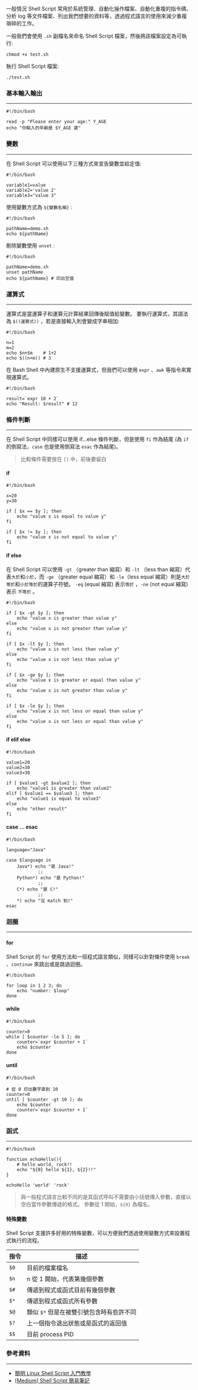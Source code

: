 
一般情況 Shell Script 常用於系統管理、自動化操作檔案、自動化重複的指令碼、分析 log 等文件檔案、列出我們想要的資料等，透過程式語言的使用來減少重複瑣碎的工作。

一般我們會使用 `.sh` 副檔名來命名 Shell Script 檔案，然後將該檔案設定為可執行:
```shell
chmod +x test.sh
```
執行 Shell Script 檔案:
```shell
./test.sh
```
### 基本輸入輸出
---
```shell
#!/bin/bash

read -p "Please enter your age:" Y_AGE
echo "你輸入的年齡是 $Y_AGE 歲"
```
### 變數
---
在 Shell Script 可以使用以下三種方式來宣告變數並給定值:
```shell
#!/bin/bash

variable1=value
variable2='value 2'
variable3="value 3"
```
使用變數方式為 `${變數名稱}` :
```shell
#!/bin/bash

pathName=demo.sh
echo ${pathName}
```
刪除變數使用 `unset` :
```shell
#!/bin/bash

pathName=demo.sh
unset pathName
echo ${pathName} # 印出空值
```
### 運算式
---
運算式是當運算子和運算元計算結果回傳後賦值給變數。
要執行運算式，其語法為 `$((運算式))` ，若是直接輸入則會變成字串相加:
```shell
#!/bin/bash

n=1
m=2
echo $n+$m    # 1+2
echo $((n+m)) # 3
```
在 Bash Shell 中內建原生不支援運算式，但我們可以使用 `expr` 、`awk` 等指令來實現運算式。
```shell
#!/bin/bash

result=`expr 10 + 2`
echo "Result: $result" # 12
```
### 條件判斷
---
在 Shell Script 中同樣可以使用 if...else 條件判斷，但是使用 `fi` 作為結尾 (為 `if` 的倒寫法，`case` 也是使用倒寫法 `esac` 作為結尾)。
> 比較條件需要放在 `[]` 中，前後要留白
#### if
```shell
#!/bin/bash

x=20
y=30

if [ $x == $y ]; then
	echo "value x is equal to value y"
fi

if [ $x != $y ]; then
	echo "value x is not equal to value y"
fi
```
#### if else
在 Shell Script 可以使用 `-gt` （greater than 縮寫）和 `-lt` （less than 縮寫）代表`大於`和`小於`，而 `-ge` （greater equal 縮寫）和 `-le`（less equal 縮寫）則是`大於等於`和`小於等於`的運算子符號。
`-eq` (equal 縮寫) 表示`等於` ，`-ne` (not equal 縮寫) 表示 `不等於` 。 
```shell
#!/bin/bash

if [ $x -gt $y ]; then 
	echo "value x is greater than value y"
else
	echo "value x is not greater than value y"
fi

if [ $x -lt $y ]; then
	echo "value x is not less than value y"
else
	echo "value x is not less than value y"
fi

if [ $x -ge $y ]; then
	echo "value x is greater or equal than value y"
else
	echo "value x is not greater than value y"
fi

if [ $x -le $y ]; then
	echo "value x is not less or equal than value y"
else
	echo "value x is not less or equal than value y"
fi
```
#### if elif else
```shell
#!/bin/bash

value1=20
value2=30
value3=30

if [ $value1 -gt $value2 ]; then
	echo "value1 is greater than value2"
elif [ $value1 == $value3 ]; then
	echo "value1 is equal to value3"
else
	echo "other result"
fi
```
#### case ... esac
```shell
#!/bin/bash

language="Java"

case $language in
	Java*) echo "是 Java!"
			;;
	Python*) echo "是 Python!"
			;;
	C*) echo "是 C!"
			;;
	*) echo "沒 match 到!"
esac
```
### 迴圈
---
#### for
Shell Script 的 `for` 使用方法和一班程式語言類似，同樣可以針對條件使用 `break` 、`continue` 來跳出或是跳過迴圈。
```shell
#!/bin/bash

for loop in 1 2 3; do
	echo "number: $loop"
done
```
#### while
```shell
#!/bin/bash

counter=0
while [ $counter -le 5 ]; do
	counter=`expr $counter + 1`
	echo $counter
done
```
#### until
```shell
#!/bin/bash

# 從 0 印出數字直到 10
counter=0
until [ $counter -gt 10 ]; do
	echo $counter
	counter=`expr $counter + 1`
done
```
### 函式
---
```shell
#!/bin/bash

function echoHello(){
	# hello world, rock!!
	echo "${0} hello ${1}, ${2}!!"
}

echoHello 'world' 'rock'
```
> 與一般程式語言比較不同的是其函式呼叫不需要由小括號傳入參數，直接以空白當作參數傳遞的格式。
> 參數從 1 開始，`${0}` 為檔名。
#### 特殊變數
Shell Script 支援許多好用的特殊變數，可以方便我們透過使用變數方式來設置程式執行的流程。

| 指令   | 描述                      |
| ---- | ----------------------- |
| `$0` | 目前的檔案檔名                 |
| `$n` | n 從 1 開始，代表第幾個參數        |
| `$#` | 傳遞到程式或函式目前有幾個參數         |
| `$*` | 傳遞到程式或函式所有參數            |
| `$@` | 類似 `$*` 但是在被雙引號包含時有些許不同 |
| `$?` | 上一個指令退出狀態或是函式的返回值       |
| `$$` | 目前 process PID          |
### 參考資料
---
- [簡明 Linux Shell Script 入門教學](https://blog.techbridge.cc/2019/11/15/linux-shell-script-tutorial/)
- [[Medium] Shell Script 簡易筆記](https://medium.com/@yihengwu/%E7%A8%8B%E5%BC%8F%E7%AD%86%E8%A8%98-shell-script-%E7%B0%A1%E6%98%93%E7%AD%86%E8%A8%98-841cfc3ae3ab)
